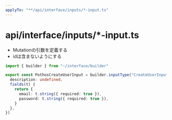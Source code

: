 ```yaml
---
applyTo: "**/api/interface/inputs/*-input.ts"
---
```


# api/interface/inputs/*-input.ts

- Mutationの引数を定義する
- idは含まないようにする

```ts
import { builder } from "~/interface/builder"

export const PothosCreateUserInput = builder.inputType("CreateUserInput", {
  description: undefined,
  fields(t) {
    return {
      email: t.string({ required: true }),
      password: t.string({ required: true }),
    }
  },
})
```
